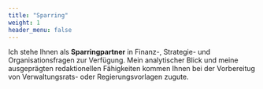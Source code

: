 ```yaml
---
title: "Sparring"
weight: 1
header_menu: false
---
```


Ich stehe Ihnen als **Sparringpartner** in Finanz-, Strategie- und Organisationsfragen zur Verfügung. Mein analytischer Blick und meine ausgeprägten redaktionellen Fähigkeiten kommen Ihnen bei der Vorbereitug von Verwaltungsrats- oder Regierungsvorlagen zugute.
